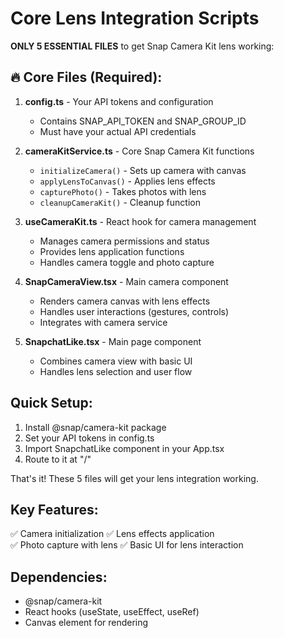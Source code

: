 # Core Lens Integration Scripts

**ONLY 5 ESSENTIAL FILES** to get Snap Camera Kit lens working:

## 🔥 Core Files (Required):

1. **config.ts** - Your API tokens and configuration
   - Contains SNAP_API_TOKEN and SNAP_GROUP_ID
   - Must have your actual API credentials

2. **cameraKitService.ts** - Core Snap Camera Kit functions  
   - `initializeCamera()` - Sets up camera with canvas
   - `applyLensToCanvas()` - Applies lens effects
   - `capturePhoto()` - Takes photos with lens
   - `cleanupCameraKit()` - Cleanup function

3. **useCameraKit.ts** - React hook for camera management
   - Manages camera permissions and status
   - Provides lens application functions
   - Handles camera toggle and photo capture

4. **SnapCameraView.tsx** - Main camera component
   - Renders camera canvas with lens effects
   - Handles user interactions (gestures, controls)
   - Integrates with camera service

5. **SnapchatLike.tsx** - Main page component
   - Combines camera view with basic UI
   - Handles lens selection and user flow

## Quick Setup:

1. Install @snap/camera-kit package
2. Set your API tokens in config.ts
3. Import SnapchatLike component in your App.tsx
4. Route to it at "/"

That's it! These 5 files will get your lens integration working.

## Key Features:
✅ Camera initialization
✅ Lens effects application  
✅ Photo capture with lens
✅ Basic UI for lens interaction

## Dependencies:
- @snap/camera-kit
- React hooks (useState, useEffect, useRef)
- Canvas element for rendering